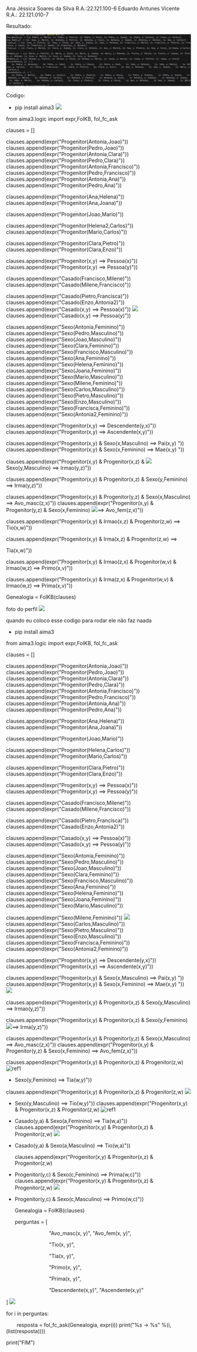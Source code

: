 ﻿Ana Jéssica Soares da Silva      R.A.:22.121.100-6  Eduardo Antunes Vicente          R.A.: 22.121.010-7 

Resultado: 

![](images/Aspose.Words.b0631aff-9451-49dd-99a4-43cf19e8d0cd.001.jpeg)

Codigo: 

- pip install aima3 ![](images/Aspose.Words.b0631aff-9451-49dd-99a4-43cf19e8d0cd.002.png)

from aima3.logic import expr,FolKB, fol\_fc\_ask 

clauses = [] 

clauses.append(expr("Progenitor(Antonia,Joao)")) clauses.append(expr("Progenitor(Pedro,Joao)")) clauses.append(expr("Progenitor(Antonia,Clara)")) clauses.append(expr("Progenitor(Pedro,Clara)")) clauses.append(expr("Progenitor(Antonia,Francisco)")) clauses.append(expr("Progenitor(Pedro,Francisco)")) clauses.append(expr("Progenitor(Antonia,Ana)")) clauses.append(expr("Progenitor(Pedro,Ana)")) 

clauses.append(expr("Progenitor(Ana,Helena)")) clauses.append(expr("Progenitor(Ana,Joana)")) 

clauses.append(expr("Progenitor(Joao,Mario)")) 

clauses.append(expr("Progenitor(Helena2,Carlos)")) clauses.append(expr("Progenitor(Mario,Carlos)")) 

clauses.append(expr("Progenitor(Clara,Pietro)")) clauses.append(expr("Progenitor(Clara,Enzo)")) 

clauses.append(expr("Progenitor(x,y) ==> Pessoa(x)")) clauses.append(expr("Progenitor(x,y) ==> Pessoa(y)")) 

clauses.append(expr("Casado(Francisco,Milene)")) clauses.append(expr("Casado(Milene,Francisco)")) 

clauses.append(expr("Casado(Pietro,Francisca)")) clauses.append(expr("Casado(Enzo,Antonia2)")) clauses.append(expr("Casado(x,y) ==> Pessoa(x)")) ![](images/Aspose.Words.b0631aff-9451-49dd-99a4-43cf19e8d0cd.003.png)clauses.append(expr("Casado(x,y) ==> Pessoa(y)")) 

clauses.append(expr("Sexo(Antonia,Feminino)")) clauses.append(expr("Sexo(Pedro,Masculino)")) clauses.append(expr("Sexo(Joao,Masculino)")) clauses.append(expr("Sexo(Clara,Feminino)")) clauses.append(expr("Sexo(Francisco,Masculino)")) clauses.append(expr("Sexo(Ana,Feminino)")) clauses.append(expr("Sexo(Helena,Feminino)")) clauses.append(expr("Sexo(Joana,Feminino)")) clauses.append(expr("Sexo(Mario,Masculino)")) clauses.append(expr("Sexo(Milene,Feminino)")) clauses.append(expr("Sexo(Carlos,Masculino)")) clauses.append(expr("Sexo(Pietro,Masculino)")) clauses.append(expr("Sexo(Enzo,Masculino)")) clauses.append(expr("Sexo(Francisca,Feminino)")) clauses.append(expr("Sexo(Antonia2,Feminino)")) 

clauses.append(expr("Progenitor(x,y) ==> Descendente(y,x)")) clauses.append(expr("Progenitor(x,y) ==> Ascendente(x,y)")) 

clauses.append(expr("Progenitor(x,y) & Sexo(x,Masculino) ==> Pai(x,y) ")) clauses.append(expr("Progenitor(x,y) & Sexo(x,Feminino) ==> Mae(x,y) ")) 

clauses.append(expr("Progenitor(x,y) & Progenitor(x,z) & ![](images/Aspose.Words.b0631aff-9451-49dd-99a4-43cf19e8d0cd.004.png)Sexo(y,Masculino) ==> Irmao(y,z)")) 

clauses.append(expr("Progenitor(x,y) & Progenitor(x,z) & Sexo(y,Feminino) ==> Irma(y,z)")) 

clauses.append(expr("Progenitor(x,y) & Progenitor(y,z) & Sexo(x,Masculino) ==> Avo\_masc(z,x)")) clauses.append(expr("Progenitor(x,y) & Progenitor(y,z) & Sexo(x,Feminino) ![](images/Aspose.Words.b0631aff-9451-49dd-99a4-43cf19e8d0cd.005.png)==> Avo\_fem(z,x)")) 

clauses.append(expr("Progenitor(x,y) & Irmao(x,z) & Progenitor(z,w) ==> Tio(x,w)")) 

clauses.append(expr("Progenitor(x,y) & Irma(x,z) & Progenitor(z,w) ==> 

Tia(x,w)")) 

clauses.append(expr("Progenitor(x,y) & Irmao(z,x) & Progenitor(w,v) & Irmao(w,z) ==> Primo(x,v)")) 

clauses.append(expr("Progenitor(x,y) & Irma(z,x) & Progenitor(w,v) & Irmao(w,z) ==> Prima(x,v)")) 

Genealogia = FolKB(clauses) 

foto do perfil ![](images/Aspose.Words.b0631aff-9451-49dd-99a4-43cf19e8d0cd.006.png)

quando eu coloco esse codigo para rodar ele não faz naada  

- pip install aima3 

from aima3.logic import expr,FolKB, fol\_fc\_ask 

clauses = [] 

clauses.append(expr("Progenitor(Antonia,Joao)")) clauses.append(expr("Progenitor(Pedro,Joao)")) clauses.append(expr("Progenitor(Antonia,Clara)")) clauses.append(expr("Progenitor(Pedro,Clara)")) clauses.append(expr("Progenitor(Antonia,Francisco)")) clauses.append(expr("Progenitor(Pedro,Francisco)")) clauses.append(expr("Progenitor(Antonia,Ana)")) clauses.append(expr("Progenitor(Pedro,Ana)")) 

clauses.append(expr("Progenitor(Ana,Helena)")) clauses.append(expr("Progenitor(Ana,Joana)")) 

clauses.append(expr("Progenitor(Joao,Mario)")) 

clauses.append(expr("Progenitor(Helena,Carlos)")) clauses.append(expr("Progenitor(Mario,Carlos)")) 

clauses.append(expr("Progenitor(Clara,Pietro)")) clauses.append(expr("Progenitor(Clara,Enzo)")) 

clauses.append(expr("Progenitor(x,y) ==> Pessoa(x)")) clauses.append(expr("Progenitor(x,y) ==> Pessoa(y)")) 

clauses.append(expr("Casado(Francisco,Milene)")) clauses.append(expr("Casado(Milene,Francisco)")) 

clauses.append(expr("Casado(Pietro,Francisca)")) clauses.append(expr("Casado(Enzo,Antonia2)")) 

clauses.append(expr("Casado(x,y) ==> Pessoa(x)")) clauses.append(expr("Casado(x,y) ==> Pessoa(y)")) 

clauses.append(expr("Sexo(Antonia,Feminino)")) clauses.append(expr("Sexo(Pedro,Masculino)")) clauses.append(expr("Sexo(Joao,Masculino)")) clauses.append(expr("Sexo(Clara,Feminino)")) clauses.append(expr("Sexo(Francisco,Masculino)")) clauses.append(expr("Sexo(Ana,Feminino)")) clauses.append(expr("Sexo(Helena,Feminino)")) clauses.append(expr("Sexo(Joana,Feminino)")) clauses.append(expr("Sexo(Mario,Masculino)")) 

clauses.append(expr("Sexo(Milene,Feminino)")) ![](images/Aspose.Words.b0631aff-9451-49dd-99a4-43cf19e8d0cd.007.png)clauses.append(expr("Sexo(Carlos,Masculino)")) clauses.append(expr("Sexo(Pietro,Masculino)")) clauses.append(expr("Sexo(Enzo,Masculino)")) clauses.append(expr("Sexo(Francisca,Feminino)")) clauses.append(expr("Sexo(Antonia2,Feminino)")) 

clauses.append(expr("Progenitor(x,y) ==> Descendente(y,x)")) clauses.append(expr("Progenitor(x,y) ==> Ascendente(x,y)")) 

clauses.append(expr("Progenitor(x,y) & Sexo(x,Masculino) ==> Pai(x,y) ")) clauses.append(expr("Progenitor(x,y) & Sexo(x,Feminino) ==> Mae(x,y) ")) ![](images/Aspose.Words.b0631aff-9451-49dd-99a4-43cf19e8d0cd.008.png)

clauses.append(expr("Progenitor(x,y) & Progenitor(x,z) & Sexo(y,Masculino) ==> Irmao(y,z)")) 

clauses.append(expr("Progenitor(x,y) & Progenitor(x,z) & Sexo(y,Feminino) ![](images/Aspose.Words.b0631aff-9451-49dd-99a4-43cf19e8d0cd.009.png)==> Irma(y,z)")) 

clauses.append(expr("Progenitor(x,y) & Progenitor(y,z) & Sexo(x,Masculino) ==> Avo\_masc(z,x)")) clauses.append(expr("Progenitor(x,y) & Progenitor(y,z) & Sexo(x,Feminino) ==> Avo\_fem(z,x)")) 

clauses.append(expr("Progenitor(x,y) & Progenitor(x,z) & Progenitor(z,w) ![ref1]

- Sexo(y,Feminino) ==> Tia(w,y)")) 

clauses.append(expr("Progenitor(x,y) & Progenitor(x,z) & Progenitor(z,w) ![](images/Aspose.Words.b0631aff-9451-49dd-99a4-43cf19e8d0cd.011.png)

- Sexo(y,Masculino) ==> Tio(w,y)")) clauses.append(expr("Progenitor(x,y) & Progenitor(x,z) & Progenitor(z,w) ![ref1]
- Casado(y,a) & Sexo(a,Feminino) ==> Tia(w,a)")) clauses.append(expr("Progenitor(x,y) & Progenitor(x,z) & Progenitor(z,w) ![](images/Aspose.Words.b0631aff-9451-49dd-99a4-43cf19e8d0cd.012.png)
- Casado(y,a) & Sexo(a,Masculino) ==> Tio(w,a)")) 

  clauses.append(expr("Progenitor(x,y) & Progenitor(x,z) & Progenitor(z,w) 

- Progenitor(y,c) & Sexo(c,Feminino) ==> Prima(w,c)")) clauses.append(expr("Progenitor(x,y) & Progenitor(x,z) & Progenitor(z,w) ![](images/Aspose.Words.b0631aff-9451-49dd-99a4-43cf19e8d0cd.013.png)
- Progenitor(y,c) & Sexo(c,Masculino) ==> Primo(w,c)")) 

  Genealogia = FolKB(clauses) 

  perguntas = [ 

  `             `"Avo\_masc(x, y)",              "Avo\_fem(x, y)", 

  `             `"Tio(x, y)", 

  `             `"Tia(x, y)", 

  `             `"Primo(x, y)", 

  `             `"Prima(x, y)", 

  `             `"Descendente(x,y)",              "Ascendente(x,y)" 

] ![](images/Aspose.Words.b0631aff-9451-49dd-99a4-43cf19e8d0cd.014.png)

for i in perguntas: 

`    `resposta = fol\_fc\_ask(Genealogia, expr(i))     print("%s -> %s" %(i, (list(resposta)))) 

print("FIM") 

[ref1]: images/Aspose.Words.b0631aff-9451-49dd-99a4-43cf19e8d0cd.010.png
